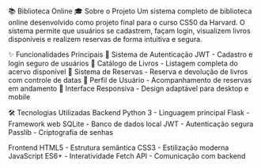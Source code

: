 📚 Biblioteca Online
🎓 Sobre o Projeto
Um sistema completo de biblioteca online desenvolvido como projeto final para o curso CS50 da Harvard. O sistema permite que usuários se cadastrem, façam login, visualizem livros disponíveis e realizem reservas de forma intuitiva e segura.

✨ Funcionalidades Principais
🔐 Sistema de Autenticação JWT - Cadastro e login seguro de usuários
📖 Catálogo de Livros - Listagem completa do acervo disponível
🔄 Sistema de Reservas - Reserva e devolução de livros com controle de datas
👤 Perfil de Usuário - Acompanhamento de reservas em andamento
🎨 Interface Responsiva - Design adaptável para desktop e mobile

🛠️ Tecnologias Utilizadas
Backend
Python 3 - Linguagem principal
Flask - Framework web
SQLite - Banco de dados local
JWT - Autenticação segura
Passlib - Criptografia de senhas

Frontend
HTML5 - Estrutura semântica
CSS3 - Estilização moderna
JavaScript ES6+ - Interatividade
Fetch API - Comunicação com backend
